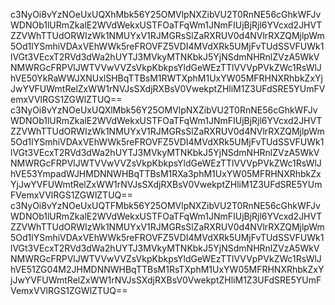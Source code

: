 c3NyOi8vYzNOeUxUQXhMbk56Y25OMVlpNXZibVU2T0RnNE56cGhkWFJvWDNOb1lURmZkalE2WVdWekxUSTFOaTFqWm1JNmFIUjBjRjl6YVcxd2JHVTZZVWhTTUdORWIzWk1NMUYxV1RJMGRsSlZaRXRUV0d4NVlrRXZQMjlpWm5Od1lYSmhiVDAxVEhWWk5reFROVFZ5VDI4MVdXRk5UMjFvTUdSSVFUWk1lVGt3VEcxT2RVd3dWa2hUYTJ3MVkyMTNKbkJ5YjNSdmNHRnlZVzA5WkVNMWRGcFRPVlJWTVVwVVZsVkpKbkpsYldGeWEzTTlVVVpPVkZWc1RsWlJhVE50YkRaWWJXNUxlSHBqTTBsM1RWTXphM1UxYW05MFRHNXRhbkZxYjJwYVFUWmtRelZxWW1rNVJsSXdjRXBsV0VwekptZHliM1Z3UFdSRE5YUmFVemxVVlRGS1ZGWlZTUQ==
c3NyOi8vYzNOeUxUQXlMbk56Y25OMVlpNXZibVU2T0RnNE56cGhkWFJvWDNOb1lURmZkalE2WVdWekxUSTFOaTFqWm1JNmFIUjBjRjl6YVcxd2JHVTZZVWhTTUdORWIzWk1NMUYxV1RJMGRsSlZaRXRUV0d4NVlrRXZQMjlpWm5Od1lYSmhiVDAxVEhWWk5reFROVFZ5VDI4MVdXRk5UMjFvTUdSSVFUWk1lVGt3VEcxT2RVd3dWa2hUYTJ3MVkyMTNKbkJ5YjNSdmNHRnlZVzA5WkVNMWRGcFRPVlJWTVVwVVZsVkpKbkpsYldGeWEzTTlVVVpPVkZWc1RsWlJhVE53YmpadWJHMDNNWHBqTTBsM1RXa3phM1UxYW05MFRHNXRhbkZxYjJwYVFUWmtRelZxWW1rNVJsSXdjRXBsV0VwekptZHliM1Z3UFdSRE5YUmFVemxVVlRGS1ZGWlZTUQ==
c3NyOi8vYzNOeUxUQTFMbk56Y25OMVlpNXZibVU2T0RnNE56cGhkWFJvWDNOb1lURmZkalE2WVdWekxUSTFOaTFqWm1JNmFIUjBjRjl6YVcxd2JHVTZZVWhTTUdORWIzWk1NMUYxV1RJMGRsSlZaRXRUV0d4NVlrRXZQMjlpWm5Od1lYSmhiVDAxVEhWWk5reFROVFZ5VDI4MVdXRk5UMjFvTUdSSVFUWk1lVGt3VEcxT2RVd3dWa2hUYTJ3MVkyMTNKbkJ5YjNSdmNHRnlZVzA5WkVNMWRGcFRPVlJWTVVwVVZsVkpKbkpsYldGeWEzTTlVVVpPVkZWc1RsWlJhVE51ZG04M2JHMDNNWHBqTTBsM1RsTXphM1UxYW05MFRHNXRhbkZxYjJwYVFUWmtRelZxWW1rNVJsSXdjRXBsV0VwekptZHliM1Z3UFdSRE5YUmFVemxVVlRGS1ZGWlZTUQ==


